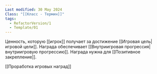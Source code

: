 ```yaml
---
Last modified: 30 May 2024
Class: "[[Класс - Термин]]"
tags:
  - RefactorVersion/1
  - Template/01
---
```

Ценность, которую [[игрок]] получает за достижение [[Игровая цель|игровой цели]].
Награда обеспечивает [[Внутриигровая прогрессия|внутриигровую прогрессию]].
Награда нужна для [[Позитивное закрепление]].

[[Проработка игровых наград]]